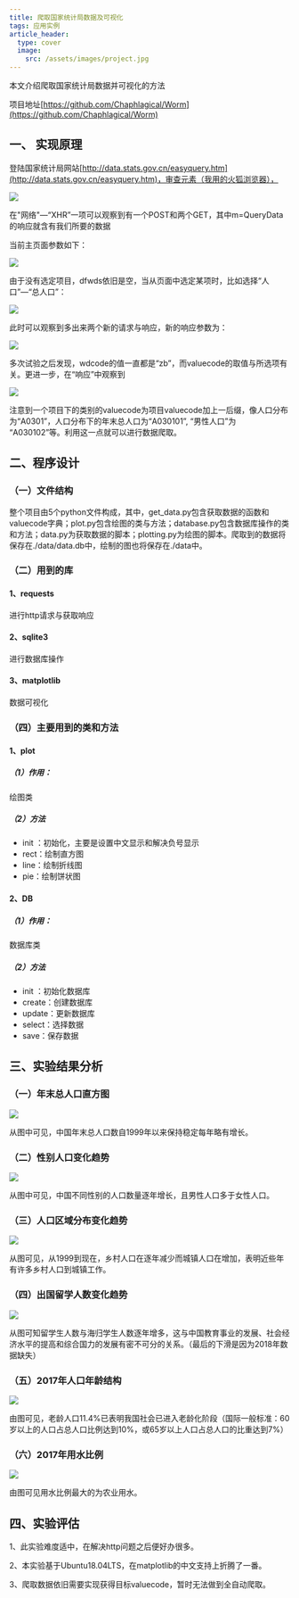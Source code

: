 ```yaml
---
title: 爬取国家统计局数据及可视化
tags: 应用实例
article_header:
  type: cover
  image:
    src: /assets/images/project.jpg
---
```


本文介绍爬取国家统计局数据并可视化的方法

项目地址[https://github.com/Chaphlagical/Worm](https://github.com/Chaphlagical/Worm)

## 一、 实现原理

登陆国家统计局网站[http://data.stats.gov.cn/easyquery.htm](http://data.stats.gov.cn/easyquery.htm)，审查元素（我用的火狐浏览器），

![](/assets/images/worm/1.png)

在"网络"—“XHR”一项可以观察到有一个POST和两个GET，其中m=QueryData的响应就含有我们所要的数据

当前主页面参数如下：

![](/assets/images/worm/2.png)

由于没有选定项目，dfwds依旧是空，当从页面中选定某项时，比如选择“人口”—“总人口”：

![](/assets/images/worm/3.png)

此时可以观察到多出来两个新的请求与响应，新的响应参数为：

![](/assets/images/worm/4.png)

多次试验之后发现，wdcode的值一直都是“zb”，而valuecode的取值与所选项有关。更进一步，在“响应”中观察到

![](/assets/images/worm/5.png)

注意到一个项目下的类别的valuecode为项目valuecode加上一后缀，像人口分布为“A0301”，人口分布下的年末总人口为“A030101”, “男性人口”为 “A030102”等。利用这一点就可以进行数据爬取。

## 二、程序设计

### （一）文件结构

整个项目由5个python文件构成，其中，get_data.py包含获取数据的函数和valuecode字典；plot.py包含绘图的类与方法；database.py包含数据库操作的类和方法；data.py为获取数据的脚本；plotting.py为绘图的脚本。爬取到的数据将保存在./data/data.db中，绘制的图也将保存在./data中。

### （二）用到的库

#### 1、requests

进行http请求与获取响应

#### 2、sqlite3

进行数据库操作

#### 3、matplotlib

数据可视化

### （四）主要用到的类和方法

#### 1、plot

##### （1）作用：

绘图类

##### （2）方法

- init ：初始化，主要是设置中文显示和解决负号显示
- rect：绘制直方图
- line：绘制折线图
- pie：绘制饼状图

#### 2、DB

##### （1）作用：

数据库类

##### （2）方法

- init ：初始化数据库
- create：创建数据库
- update：更新数据库
- select：选择数据
- save：保存数据

## 三、实验结果分析

### （一）年末总人口直方图

![](/assets/images/worm/%E5%B9%B4%E6%9C%AB%E6%80%BB%E4%BA%BA%E5%8F%A3.png)

从图中可见，中国年末总人口数自1999年以来保持稳定每年略有增长。

### （二）性别人口变化趋势

![](/assets/images/worm/%E6%80%A7%E5%88%AB%E4%BA%BA%E5%8F%A3.png)

从图中可见，中国不同性别的人口数量逐年增长，且男性人口多于女性人口。

### （三）人口区域分布变化趋势

![](/assets/images/worm/%E4%BA%BA%E5%8F%A3%E5%8C%BA%E5%9F%9F%E5%88%86%E5%B8%83%E5%8F%98%E5%8C%96%E8%B6%8B%E5%8A%BF.png)

从图可见，从1999到现在，乡村人口在逐年减少而城镇人口在增加，表明近些年有许多乡村人口到城镇工作。

### （四）出国留学人数变化趋势

![](/assets/images/worm/%E5%87%BA%E5%9B%BD%E7%95%99%E5%AD%A6%E6%83%85%E5%86%B5.png)

从图可知留学生人数与海归学生人数逐年增多，这与中国教育事业的发展、社会经济水平的提高和综合国力的发展有密不可分的关系。（最后的下滑是因为2018年数据缺失）

### （五）2017年人口年龄结构

![](/assets/images/worm/2017%E5%B9%B4%E4%BA%BA%E5%8F%A3%E5%B9%B4%E9%BE%84%E6%AF%94%E4%BE%8B.png)

由图可见，老龄人口11.4%已表明我国社会已进入老龄化阶段（国际一般标准：60岁以上的人口占总人口比例达到10%，或65岁以上人口占总人口的比重达到7%）

### （六）2017年用水比例

![](/assets/images/worm/2017%E5%B9%B4%E7%94%A8%E6%B0%B4%E6%AF%94%E4%BE%8B.png)

由图可见用水比例最大的为农业用水。

## 四、实验评估

1、此实验难度适中，在解决http问题之后便好办很多。

2、本实验基于Ubuntu18.04LTS，在matplotlib的中文支持上折腾了一番。

3、爬取数据依旧需要实现获得目标valuecode，暂时无法做到全自动爬取。